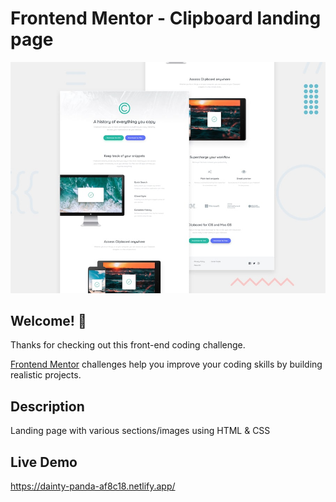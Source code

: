 # Frontend Mentor - Clipboard landing page

![Design preview for the Clipboard landing page coding challenge](./design/desktop-preview.jpg)

## Welcome! 👋

Thanks for checking out this front-end coding challenge.

[Frontend Mentor](https://www.frontendmentor.io) challenges help you improve your coding skills by building realistic projects.


## Description

Landing page with various sections/images using HTML & CSS

## Live Demo

https://dainty-panda-af8c18.netlify.app/

